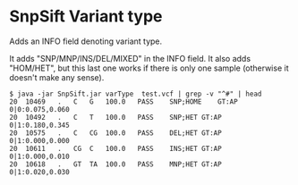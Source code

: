 # SnpSift Variant type

Adds an INFO field denoting variant type.

It adds "SNP/MNP/INS/DEL/MIXED" in the INFO field.
It also adds "HOM/HET", but this last one works if there is only one sample (otherwise it doesn't make any sense).
```
$ java -jar SnpSift.jar varType  test.vcf | grep -v "^#" | head
20	10469	.	C	G	100.0	PASS	SNP;HOME	GT:AP	0|0:0.075,0.060
20	10492	.	C	T	100.0	PASS	SNP;HET	GT:AP	0|1:0.180,0.345
20	10575	.	C	CG	100.0	PASS	DEL;HET	GT:AP	0|1:0.000,0.000
20	10611	.	CG	C	100.0	PASS	INS;HET	GT:AP	0|1:0.000,0.010
20	10618	.	GT	TA	100.0	PASS	MNP;HET	GT:AP	0|1:0.020,0.030
```
